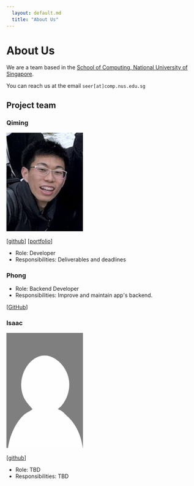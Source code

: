```yaml
---
  layout: default.md
  title: "About Us"
---
```


# About Us

We are a team based in the [School of Computing, National University of Singapore](http://www.comp.nus.edu.sg).

You can reach us at the email `seer[at]comp.nus.edu.sg`

## Project team

### Qiming

<img src="images/ceilingfan456.png" width="200px">

[[github](https://github.com/ceilingfan456)]
[[portfolio](team/qiming.md)]

* Role: Developer
* Responsibilities: Deliverables and deadlines

###  Phong

- Role: Backend Developer
- Responsibilities: Improve and maintain app's backend.

[[GitHub](https://github.com/nhocmt227)]

### Isaac

<img src="images/leeisateam.png" width="200px">

[[github](https://github.com/Leeisateam)]
* Role: TBD
* Responsibilities: TBD
